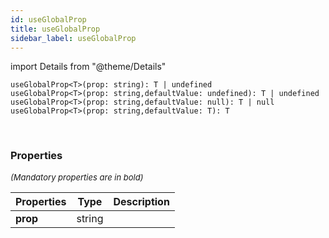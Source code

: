 ```yaml
---
id: useGlobalProp
title: useGlobalProp
sidebar_label: useGlobalProp
---
```


import Details from "@theme/Details"


```tsx
useGlobalProp<T>(prop: string): T | undefined
useGlobalProp<T>(prop: string,defaultValue: undefined): T | undefined
useGlobalProp<T>(prop: string,defaultValue: null): T | null
useGlobalProp<T>(prop: string,defaultValue: T): T
```
<br/>



### Properties

<font size="2"><i>(Mandatory properties are in bold)</i></font>

| Properties | Type | Description |
| --------- | ---- | ----------- |
| **prop** | string |  |


